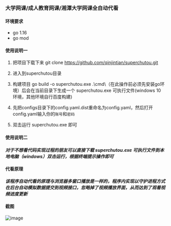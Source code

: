 ### 大学网课/成人教育网课/湘潭大学网课全自动代看

#### 环境要求
- go 1.16
- go mod

#### 使用说明一
1. 把项目下载下来 git clone https://github.com/qinjintian/superchutou.git

1. 进入到superchutou目录

1. 构建项目 go build -o superchutou.exe .\cmd\（在此操作前必须先安装go环境）后会在当前目录下生成一个 superchutou.exe 可执行文件(windows 10 环境，其他环境自行百度构建)

1. 先把configs目录下的config.yaml.dist重命名为config.yaml，然后打开config.yaml输入你的`账号`和`密码`

1. 双击运行 superchutou.exe 即可

#### 使用说明二
#### _**对于不想看代码实现过程的朋友可以直接下载 superchutou.exe 可执行文件到本地电脑（windows）双击运行，根据终端提示操作即可**_

#### 代看原理
_**该程序自动代看的原理与浏览器多窗口播放是一样的，程序内实现以守护进程方式在后台自动模拟数据提交到视频接口，忽略掉了视频播放界面，从而达到了观看视频进度更新**_

#### 截图

![image](https://github.com/qinjintian/superchutou/blob/main/运行截图.png?raw=true)